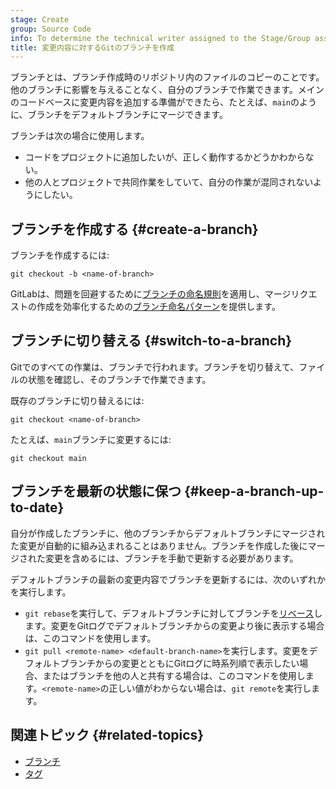 ```yaml
---
stage: Create
group: Source Code
info: To determine the technical writer assigned to the Stage/Group associated with this page, see https://handbook.gitlab.com/handbook/product/ux/technical-writing/#assignments
title: 変更内容に対するGitのブランチを作成
---
```


ブランチとは、ブランチ作成時のリポジトリ内のファイルのコピーのことです。他のブランチに影響を与えることなく、自分のブランチで作業できます。メインのコードベースに変更内容を追加する準備ができたら、たとえば、`main`のように、ブランチをデフォルトブランチにマージできます。

ブランチは次の場合に使用します。

- コードをプロジェクトに追加したいが、正しく動作するかどうかわからない。
- 他の人とプロジェクトで共同作業をしていて、自分の作業が混同されないようにしたい。

## ブランチを作成する {#create-a-branch}

ブランチを作成するには:

```shell
git checkout -b <name-of-branch>
```

GitLabは、問題を回避するために[ブランチの命名規則](../../user/project/repository/branches/_index.md#name-your-branch)を適用し、マージリクエストの作成を効率化するための[ブランチ命名パターン](../../user/project/repository/branches/_index.md#prefix-branch-names-with-a-number)を提供します。

## ブランチに切り替える {#switch-to-a-branch}

Gitでのすべての作業は、ブランチで行われます。ブランチを切り替えて、ファイルの状態を確認し、そのブランチで作業できます。

既存のブランチに切り替えるには:

```shell
git checkout <name-of-branch>
```

たとえば、`main`ブランチに変更するには:

```shell
git checkout main
```

## ブランチを最新の状態に保つ {#keep-a-branch-up-to-date}

自分が作成したブランチに、他のブランチからデフォルトブランチにマージされた変更が自動的に組み込まれることはありません。ブランチを作成した後にマージされた変更を含めるには、ブランチを手動で更新する必要があります。

デフォルトブランチの最新の変更内容でブランチを更新するには、次のいずれかを実行します。

- `git rebase`を実行して、デフォルトブランチに対してブランチを[リベース](git_rebase.md)します。変更をGitログでデフォルトブランチからの変更より後に表示する場合は、このコマンドを使用します。
- `git pull <remote-name> <default-branch-name>`を実行します。変更をデフォルトブランチからの変更とともにGitログに時系列順で表示したい場合、またはブランチを他の人と共有する場合は、このコマンドを使用します。`<remote-name>`の正しい値がわからない場合は、`git remote`を実行します。

## 関連トピック {#related-topics}

- [ブランチ](../../user/project/repository/branches/_index.md)
- [タグ](../../user/project/repository/tags/_index.md)
